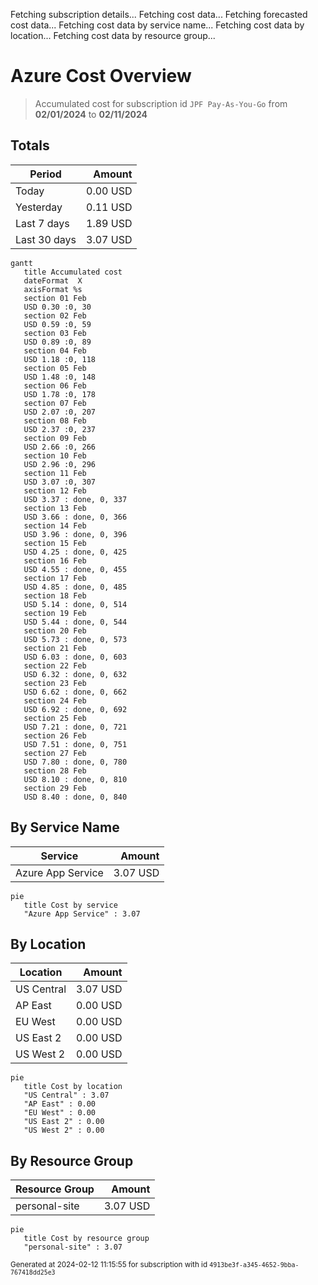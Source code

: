 Fetching subscription details...
Fetching cost data...
Fetching forecasted cost data...
Fetching cost data by service name...
Fetching cost data by location...
Fetching cost data by resource group...
# Azure Cost Overview

> Accumulated cost for subscription id `JPF Pay-As-You-Go` from **02/01/2024** to **02/11/2024**

## Totals

|Period|Amount|
|---|---:|
|Today|0.00 USD|
|Yesterday|0.11 USD|
|Last 7 days|1.89 USD|
|Last 30 days|3.07 USD|

```mermaid
gantt
   title Accumulated cost
   dateFormat  X
   axisFormat %s
   section 01 Feb
   USD 0.30 :0, 30
   section 02 Feb
   USD 0.59 :0, 59
   section 03 Feb
   USD 0.89 :0, 89
   section 04 Feb
   USD 1.18 :0, 118
   section 05 Feb
   USD 1.48 :0, 148
   section 06 Feb
   USD 1.78 :0, 178
   section 07 Feb
   USD 2.07 :0, 207
   section 08 Feb
   USD 2.37 :0, 237
   section 09 Feb
   USD 2.66 :0, 266
   section 10 Feb
   USD 2.96 :0, 296
   section 11 Feb
   USD 3.07 :0, 307
   section 12 Feb
   USD 3.37 : done, 0, 337
   section 13 Feb
   USD 3.66 : done, 0, 366
   section 14 Feb
   USD 3.96 : done, 0, 396
   section 15 Feb
   USD 4.25 : done, 0, 425
   section 16 Feb
   USD 4.55 : done, 0, 455
   section 17 Feb
   USD 4.85 : done, 0, 485
   section 18 Feb
   USD 5.14 : done, 0, 514
   section 19 Feb
   USD 5.44 : done, 0, 544
   section 20 Feb
   USD 5.73 : done, 0, 573
   section 21 Feb
   USD 6.03 : done, 0, 603
   section 22 Feb
   USD 6.32 : done, 0, 632
   section 23 Feb
   USD 6.62 : done, 0, 662
   section 24 Feb
   USD 6.92 : done, 0, 692
   section 25 Feb
   USD 7.21 : done, 0, 721
   section 26 Feb
   USD 7.51 : done, 0, 751
   section 27 Feb
   USD 7.80 : done, 0, 780
   section 28 Feb
   USD 8.10 : done, 0, 810
   section 29 Feb
   USD 8.40 : done, 0, 840
```

## By Service Name

|Service|Amount|
|---|---:|
|Azure App Service|3.07 USD|

```mermaid
pie
   title Cost by service
   "Azure App Service" : 3.07
```

## By Location

|Location|Amount|
|---|---:|
|US Central|3.07 USD|
|AP East|0.00 USD|
|EU West|0.00 USD|
|US East 2|0.00 USD|
|US West 2|0.00 USD|

```mermaid
pie
   title Cost by location
   "US Central" : 3.07
   "AP East" : 0.00
   "EU West" : 0.00
   "US East 2" : 0.00
   "US West 2" : 0.00
```

## By Resource Group

|Resource Group|Amount|
|---|---:|
|personal-site|3.07 USD|

```mermaid
pie
   title Cost by resource group
   "personal-site" : 3.07
```

<sup>Generated at 2024-02-12 11:15:55 for subscription with id `4913be3f-a345-4652-9bba-767418dd25e3`</sup>
